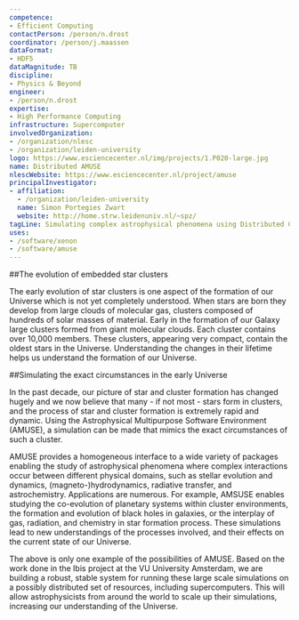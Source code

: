```yaml
---
competence:
- Efficient Computing
contactPerson: /person/n.drost
coordinator: /person/j.maassen
dataFormat:
- HDF5
dataMagnitude: TB
discipline:
- Physics & Beyond
engineer:
- /person/n.drost
expertise:
- High Performance Computing
infrastructure: Supercomputer
involvedOrganization:
- /organization/nlesc
- /organization/leiden-university
logo: https://www.esciencecenter.nl/img/projects/1.P020-large.jpg
name: Distributed AMUSE
nlescWebsite: https://www.esciencecenter.nl/project/amuse
principalInvestigator:
- affiliation:
  - /organization/leiden-university
  name: Simon Portegies Zwart
  website: http://home.strw.leidenuniv.nl/~spz/
tagLine: Simulating complex astrophysical phenomena using Distributed Computing.
uses:
- /software/xenon
- /software/amuse
---
```

##The evolution of embedded star clusters

The early evolution of star clusters is one aspect of the formation of our Universe which is not yet completely understood. When stars are born they develop from large clouds of molecular gas, clusters composed of hundreds of solar masses of material. Early in the formation of our Galaxy large clusters formed from giant molecular clouds. Each cluster contains over 10,000 members. These clusters, appearing very compact, contain the oldest stars in the Universe. Understanding the changes in their lifetime helps us understand the formation of our Universe.

##Simulating the exact circumstances in the early Universe

In the past decade, our picture of star and cluster formation has changed hugely and we now believe that many - if not most - stars form in clusters, and the process of star and cluster formation is extremely rapid and dynamic. Using the Astrophysical Multipurpose Software Environment (AMUSE), a simulation can be made that mimics the exact circumstances of such a cluster.

AMUSE provides a homogeneous interface to a wide variety of packages enabling the study of astrophysical phenomena where complex interactions occur between different physical domains, such as stellar evolution and dynamics, (magneto-)hydrodynamics, radiative transfer, and astrochemistry. Applications are numerous. For example, AMSUSE enables studying the co-evolution of planetary systems within cluster environments, the formation and evolution of black holes in galaxies, or the interplay of gas, radiation, and chemistry in star formation process. These simulations lead to new understandings of the processes involved, and their effects on the current state of our Universe.

The above is only one example of the possibilities of AMUSE. Based on the work done in the Ibis project at the VU University Amsterdam, we are building a robust, stable system for running these large scale simulations on a possibly distributed set of resources, including supercomputers. This will allow astrophysicists from around the world to scale up their simulations, increasing our understanding of the Universe.
